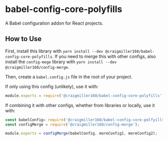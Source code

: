 # babel-config-core-polyfills

A Babel configuration addon for React projects.

## How to Use

First, install this library with `yarn install --dev @craigmiller160/babel-config-core-polyfills`. If you need to merge this with other configs, also install the `config-mege` library with `yarn install --dev @craigmiller160/config-merge`.

Then, create a `babel.config.js` file in the root of your project.

If only using this config (unlikely), use it with:

```javascript
module.exports = require('@craigmiller160/babel-config-core-polyfills');
```

If combining it with other configs, whether from libraries or locally, use it with:

```javascript
const babelConfig= require('@craigmiller160/babel-config-core-polfyills');
const configMerge = require('@craigmiller160/config-merge');

module.exports = configMerge(babelConfig, moreConfig1, moreConfig2);
```
